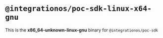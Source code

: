 # `@integrationos/poc-sdk-linux-x64-gnu`

This is the **x86_64-unknown-linux-gnu** binary for `@integrationos/poc-sdk`
